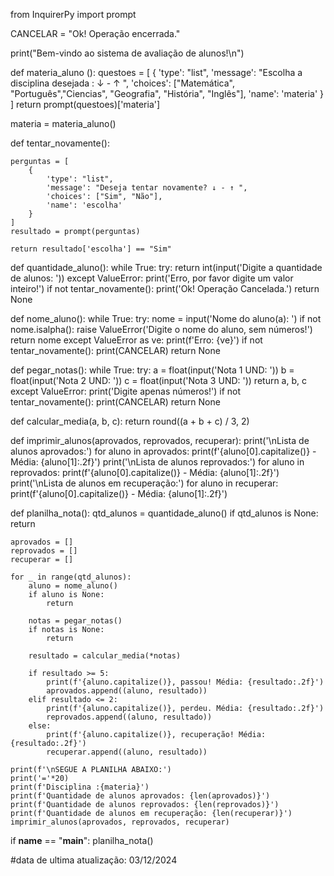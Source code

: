 from InquirerPy import prompt

CANCELAR = "Ok! Operação encerrada."

print("Bem-vindo ao sistema de avaliação de alunos!\n")

def materia_aluno ():
    questoes = [
        {
            'type': "list",
            'message': "Escolha a disciplina desejada : ↓ - ↑ ",
            'choices': ["Matemática", "Português","Ciencias", "Geografia", "História", "Inglês"],
            'name': 'materia'
        }
    ]
    return prompt(questoes)['materia']

materia = materia_aluno()

def tentar_novamente():

    perguntas = [
        {
            'type': "list",
            'message': "Deseja tentar novamente? ↓ - ↑ ",
            'choices': ["Sim", "Não"],
            'name': 'escolha'
        }
    ]
    resultado = prompt(perguntas)
        
    return resultado['escolha'] == "Sim"


def quantidade_aluno():
    while True:
        try:
            return int(input('Digite a quantidade de alunos: '))
        except ValueError:
            print('Erro, por favor digite um valor inteiro!')
            if not tentar_novamente():
                print('Ok! Operação Cancelada.')
                return None
                
def nome_aluno():
    while True:
        try:
            nome = input('Nome do aluno(a): ')
            if not nome.isalpha():
                raise ValueError('Digite o nome do aluno, sem números!')
            return nome
        except ValueError as ve:
            print(f'Erro: {ve}')
            if not tentar_novamente():
                print(CANCELAR)
                return None
                
def pegar_notas():
    while True:
        try:
            a = float(input('Nota 1 UND: '))
            b = float(input('Nota 2 UND: '))
            c = float(input('Nota 3 UND: '))
            return a, b, c
        except ValueError:
            print('Digite apenas números!')
            if not tentar_novamente():
                print(CANCELAR)
                return None

def calcular_media(a, b, c):
    return round((a + b + c) / 3, 2)

def imprimir_alunos(aprovados, reprovados, recuperar):
    print('\nLista de alunos aprovados:')
    for aluno in aprovados:
        print(f'{aluno[0].capitalize()} - Média: {aluno[1]:.2f}')
    print('\nLista de alunos reprovados:')
    for aluno in reprovados:
        print(f'{aluno[0].capitalize()} - Média: {aluno[1]:.2f}')
    print('\nLista de alunos em recuperação:')
    for aluno in recuperar:
        print(f'{aluno[0].capitalize()} - Média: {aluno[1]:.2f}')
            
def planilha_nota():
    qtd_alunos = quantidade_aluno()
    if qtd_alunos is None:
        return
    
    aprovados = []
    reprovados = []
    recuperar = []

    for _ in range(qtd_alunos):
        aluno = nome_aluno()    
        if aluno is None:
            return

        notas = pegar_notas()
        if notas is None:
            return

        resultado = calcular_media(*notas)

        if resultado >= 5:
            print(f'{aluno.capitalize()}, passou! Média: {resultado:.2f}')
            aprovados.append((aluno, resultado))
        elif resultado <= 2:
            print(f'{aluno.capitalize()}, perdeu. Média: {resultado:.2f}')
            reprovados.append((aluno, resultado))
        else:
            print(f'{aluno.capitalize()}, recuperação! Média: {resultado:.2f}')
            recuperar.append((aluno, resultado))
            
    print(f'\nSEGUE A PLANILHA ABAIXO:')
    print('='*20)
    print(f'Disciplina :{materia}')
    print(f'Quantidade de alunos aprovados: {len(aprovados)}')
    print(f'Quantidade de alunos reprovados: {len(reprovados)}')
    print(f'Quantidade de alunos em recuperação: {len(recuperar)}')
    imprimir_alunos(aprovados, reprovados, recuperar)

if __name__ == "__main__":
    planilha_nota()
    
#data de ultima atualização: 03/12/2024
